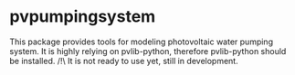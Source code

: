 # pvpumpingsystem
This package provides tools for modeling photovoltaic water pumping system. 
It is highly relying on pvlib-python, therefore pvlib-python should be installed. 
/!\ It is not ready to use yet, still in development.
